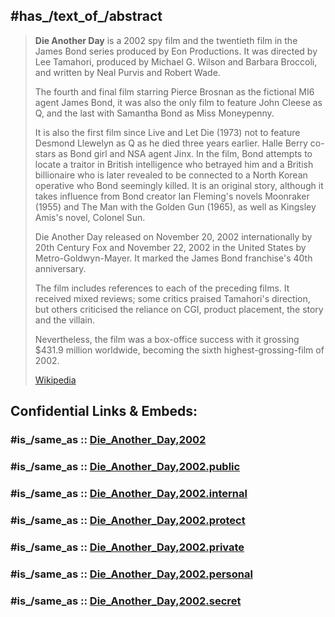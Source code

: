 

## #has_/text_of_/abstract 

> **Die Another Day** is a 2002 spy film and the twentieth film in the James Bond series produced by Eon Productions. 
> It was directed by Lee Tamahori, produced by Michael G. Wilson and Barbara Broccoli, 
> and written by Neal Purvis and Robert Wade. 
> 
> The fourth and final film starring Pierce Brosnan as the fictional MI6 agent James Bond, 
> it was also the only film to feature John Cleese as Q, and the last with Samantha Bond as Miss Moneypenny. 
> 
> It is also the first film since Live and Let Die (1973) not to feature Desmond Llewelyn as Q as he died three years earlier. 
> Halle Berry co-stars as Bond girl and NSA agent Jinx. 
> In the film, Bond attempts to locate a traitor in British intelligence who betrayed him 
> and a British billionaire who is later revealed to be connected to a North Korean operative who Bond seemingly killed. 
> It is an original story, although it takes influence from Bond creator Ian Fleming's novels Moonraker (1955) 
> and The Man with the Golden Gun (1965), as well as Kingsley Amis's novel, Colonel Sun.
>
> Die Another Day released on November 20, 2002 internationally by 20th Century Fox 
> and November 22, 2002 in the United States by Metro-Goldwyn-Mayer. 
> It marked the James Bond franchise's 40th anniversary. 
> 
> The film includes references to each of the preceding films. 
> It received mixed reviews; some critics praised Tamahori's direction, 
> but others criticised the reliance on CGI, product placement, the story and the villain. 
> 
> Nevertheless, the film was a box-office success with it grossing $431.9 million worldwide, 
> becoming the sixth highest-grossing-film of 2002.
>
> [Wikipedia](https://en.wikipedia.org/wiki/Die%20Another%20Day)


## Confidential Links & Embeds: 

### #is_/same_as :: [Die_Another_Day,2002](/_Standards/Society/Communication/Media/Movie/Movie-Genre/Thriller-Movie/James_Bond,films/Die_Another_Day,2002.md) 

### #is_/same_as :: [Die_Another_Day,2002.public](/_public/Society/Communication/Media/Movie/Movie-Genre/Thriller-Movie/James_Bond,films/Die_Another_Day,2002.public.md) 

### #is_/same_as :: [Die_Another_Day,2002.internal](/_internal/Society/Communication/Media/Movie/Movie-Genre/Thriller-Movie/James_Bond,films/Die_Another_Day,2002.internal.md) 

### #is_/same_as :: [Die_Another_Day,2002.protect](/_protect/Society/Communication/Media/Movie/Movie-Genre/Thriller-Movie/James_Bond,films/Die_Another_Day,2002.protect.md) 

### #is_/same_as :: [Die_Another_Day,2002.private](/_private/Society/Communication/Media/Movie/Movie-Genre/Thriller-Movie/James_Bond,films/Die_Another_Day,2002.private.md) 

### #is_/same_as :: [Die_Another_Day,2002.personal](/_personal/Society/Communication/Media/Movie/Movie-Genre/Thriller-Movie/James_Bond,films/Die_Another_Day,2002.personal.md) 

### #is_/same_as :: [Die_Another_Day,2002.secret](/_secret/Society/Communication/Media/Movie/Movie-Genre/Thriller-Movie/James_Bond,films/Die_Another_Day,2002.secret.md)

